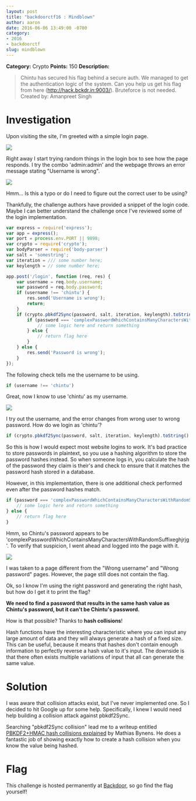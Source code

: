 ```yaml
---
layout: post
title: "backdoorctf16 : Mindblown"
author: aaron
date: 2016-06-06 13:49:00 -0700
category:
- 2016
- backdoorctf
slug: mindblown
---
```

**Category:** Crypto
**Points:** 150
**Description:**

>Chintu has secured his flag behind a secure auth. We managed to get the authentication logic of the system. Can you help us get his flag from here (http://hack.bckdr.in:9003/). Bruteforce is not needed.
<br />Created by: Amanpreet Singh

# Investigation
Upon visiting the site, I'm greeted with a simple login page.

<img src="{{ site.static }}/2016/backdoorctf/mindblown/1_login.png" class="img-responsive"/>

Right away I start trying random things in the login box to see how the page responds.  I try the combo 'admin:admin' and the webpage throws an error message stating "Username is wrong".

<img src="{{ site.static }}/2016/backdoorctf/mindblown/2_baduser.png" class="img-responsive"/>

Hmm...  Is this a typo or do I need to figure out the correct user to be using?

Thankfully, the challenge authors have provided a snippet of the login code.  Maybe I can better understand the challenge once I've reviewed some of the login implementation.

```js
var express = require('express');
var app = express();
var port = process.env.PORT || 9898;
var crypto = require('crypto');
var bodyParser = require('body-parser')
var salt = 'somestring';
var iteration = /// some number here;
var keylength = // some number here;

app.post('/login', function (req, res) {
	var username = req.body.username;
	var password = req.body.password;
	if (username !== 'chintu') {
		res.send('Username is wrong');
		return;
	}
	if (crypto.pbkdf2Sync(password, salt, iteration, keylength).toString() === hashOfPassword) {
		if (password === 'complexPasswordWhichContainsManyCharactersWithRandomSuffixeghjrjg') {
			// some logic here and return something
		} else {
			// return flag here
		}
	} else {
		res.send('Password is wrong');
	}
});
```

The following check tells me the username to be using.

```js
if (username !== 'chintu')
```

Great, now I know to use 'chintu' as my username.

<img src="{{ site.static }}/2016/backdoorctf/mindblown/3_badpass.png" class="img-responsive"/>

I try out the username, and the error changes from wrong user to wrong password.  How do we login as 'chintu'?

```js
if (crypto.pbkdf2Sync(password, salt, iteration, keylength).toString() === hashOfPassword)
```

So this is how I would expect most website logins to work.  It's bad practice to store passwords in plaintext, so you use a hashing algorithm to store the password hashes instead.  So when someone logs in, you calculate the hash of the password they claim is their's and check to ensure that it matches the password hash stored in a database.

However, in this implementation, there is one additional check performed even after the password hashes match.

```js
if (password === 'complexPasswordWhichContainsManyCharactersWithRandomSuffixeghjrjg') {
	// some logic here and return something
} else {
	// return flag here
}
```

Hmm, so Chintu's password appears to be 'complexPasswordWhichContainsManyCharactersWithRandomSuffixeghjrjg'.  To verify that suspicion, I went ahead and logged into the page with it.

<img src="{{ site.static }}/2016/backdoorctf/mindblown/4_badhash.png" class="img-responsive"/>

I was taken to a page different from the "Wrong username" and "Wrong password" pages.  However, the page still does not contain the flag.

Ok, so I know I'm using the right password and generating the right hash, but how do I get it to print the flag?

**We need to find a password that results in the same hash value as Chintu's password, but it can't be Chintu's password.**

How is that possible?  Thanks to **hash collisions**!

Hash functions have the interesting characteristic where you can input any large amount of data and they will always generate a hash of a fixed size.  This can be useful, because it means that hashes don't contain enough information to perfectly reverse a hash value to it's input.  The downside is that there often exists multiple variations of input that all can generate the same value.

# Solution
I was aware that collision attacks exist, but I've never implemented one.  So I decided to hit Google up for some help.  Specifically, I knew I would need help building a collision attack against pbkdf2Sync.

Searching "pbkdf2Sync collision" lead me to a writeup entitled [PBKDF2+HMAC hash collisions explained](https://mathiasbynens.be/notes/pbkdf2-hmac) by Mathias Bynens.  He does a fantastic job of showing exactly how to create a hash collision when you know the value being hashed.

# Flag
This challenge is hosted permanently at [Backdoor](https://backdoor.sdslabs.co/challenges/MINDBLOWN), so go find the flag yourself!
